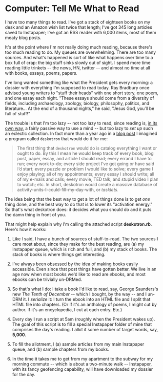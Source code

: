 # Computer: Tell Me What to Read

I have too many things to read. I've got a stack of eighteen books on my desk and an Amazon wish list twice that length; I've got 345 long articles saved to Instapaper; I've got an RSS reader with 6,000 items, most of them meaty blog posts.

It's at the point where I'm not really doing much reading, because there's too much reading to do. My queues are overwhelming. There are too many sources. And what's happened is sort of like what happens over time to a box full of crap: the big stuff sinks slowly out of sight. I spend more time reading little trinkets -- the news, HN, twitter -- and almost no time at all with books, essays, poems, papers.

I've long wanted something like what the President gets every morning: a dossier with everything I'm supposed to read today. Ray Bradbury once [advised](http://www.openculture.com/2012/04/ray_bradbury_gives_12_pieces_of_writing_advice_to_young_authors_2001.html) young writers to "stuff their heads" with one short story, one poem, and one essay each night. "These essays should come from a diversity of fields, including archaeology, zoology, biology, philosophy, politics, and literature... At the end of a thousand nights," he said, "Jesus God, you’ll be full of stuff!"

The trouble is that I'm too lazy -- not too lazy to read, since reading is, [in its own way](http://jsomers.net/notes/single.php?id=527), a fairly passive way to use a mind -- but too lazy to *set up* such an eclectic collection. In fact more than a year ago in a [blog post](http://jsomers.net/blog/deskotron) I imagined a program called `deskotron` that would do it for me:

> The first thing that `deskotron` would do is catalog everything I want or ought to do. By this I mean he would keep track of every book, blog post, paper, essay, and article I should read; every errand I have to run; every work to-do; every side project I’ve got going or have said I’d start; every puzzle or problem I would like to solve; every game I enjoy playing; all of my appointments; every essay I should write; all of my e-mails and calls; every movie, TED talk, and stupid video I plan to watch; etc. In short, deskotron would create a massive database of activity-units-I-could-fill-my-day-with, or *tasklets*.

The idea being that the best way to get a lot of things done is to get *one* thing done, and the best way to do that is to lower its "activation energy." So that's what deskotron does: it decides what you should do and it puts the damn thing in front of you.

That might help explain why I'm calling the attached script **deskotron.rb**. Here's how it works:

1. Like I said, I have a bunch of sources of stuff-to-read. The two sources I care most about, since they make for the best reading, are (a) my Instapaper queue, which is rich and full, and (b) my stack of books. The stack of books is where things get interesting.

2. I've always been [obsessed](http://jsomers.net/blog/open-books) by the idea of making books easily accessible. Even since that post things have gotten better. We live in an age now when most books we'd like to read are *e*books, and most ebooks can be trivially un-DRMed.

3. So that's what I do: I take a book I'd like to read, say, George Saunders's new *The Tenth of December* -- which I bought, by the way -- and I un-DRM it. I *serialize* it: I turn the ebook into an HTML file and I split that HTML file into chapters. (Or if it's an anthology of poems, I might cut by author. If it's an encyclopedia, I cut at each entry. Etc.)

4. Every day I run a script at 5am (roughly when the President wakes up). The goal of this script is to fill a special Instapaper folder of mine that comprises the day's reading. I allot it some number of target words, say, **5,000**.

5. To fill the allotment, I (a) sample articles from my main Instapaper queue, and (b) sample chapters from my books.

6. In the time it takes me to get from my apartment to the subway for my morning commute -- which is about a two-minute walk -- Instapaper, with its fancy geofencing capability, will have downloaded my dossier for the day.